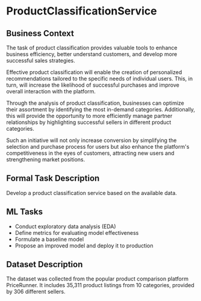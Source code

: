 # ProductClassificationService

## Business Context

The task of product classification provides valuable tools to enhance business efficiency, better understand customers, and develop more successful sales strategies.

Effective product classification will enable the creation of personalized recommendations tailored to the specific needs of individual users. This, in turn, will increase the likelihood of successful purchases and improve overall interaction with the platform.

Through the analysis of product classification, businesses can optimize their assortment by identifying the most in-demand categories. Additionally, this will provide the opportunity to more efficiently manage partner relationships by highlighting successful sellers in different product categories.

Such an initiative will not only increase conversion by simplifying the selection and purchase process for users but also enhance the platform's competitiveness in the eyes of customers, attracting new users and strengthening market positions.

## Formal Task Description

Develop a product classification service based on the available data.

## ML Tasks

- Conduct exploratory data analysis (EDA)
- Define metrics for evaluating model effectiveness
- Formulate a baseline model
- Propose an improved model and deploy it to production

## Dataset Description

The dataset was collected from the popular product comparison platform PriceRunner. It includes 35,311 product listings from 10 categories, provided by 306 different sellers.
